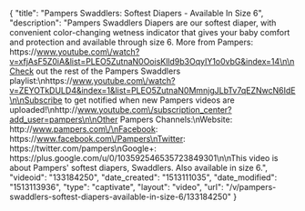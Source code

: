 {
    "title": "Pampers Swaddlers: Softest Diapers - Available In Size 6",
    "description": "Pampers Swaddlers Diapers are our softest diaper, with convenient color-changing wetness indicator that gives your baby comfort and protection and available through size 6. More from Pampers: https:\/\/www.youtube.com\/watch?v=xfjAsF5Z0iA&list=PLEO5ZutnaN0OoisKlld9b3OqyIY1o0vbG&index=14\n\nCheck out the rest of the Pampers Swaddlers playlist:\nhttps:\/\/www.youtube.com\/watch?v=ZEYOTkDULD4&index=1&list=PLEO5ZutnaN0MmnjgJLbTv7qEZNwcN6IdE\n\nSubscribe to get notified when new Pampers videos are uploaded!\nhttp:\/\/www.youtube.com\/subscription_center?add_user=pampers\n\nOther Pampers Channels:\nWebsite: http:\/\/www.pampers.com\/\nFacebook: https:\/\/www.facebook.com\/Pampers\nTwitter: https:\/\/twitter.com\/pampers\nGoogle+: https:\/\/plus.google.com\/u\/0\/103592546535723849301\n\nThis video is about Pampers' softest diapers, Swaddlers. Also available in size 6.",
    "videoid": "133184250",
    "date_created": "1513111035",
    "date_modified": "1513113936",
    "type": "captivate",
    "layout": "video",
    "url": "\/v\/pampers-swaddlers-softest-diapers-available-in-size-6\/133184250"
}